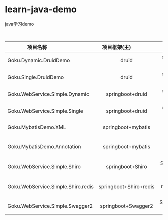 # learn-java-demo
java学习demo

<br>

| **项目名称**                     |  **项目框架(主)**                  | **学习目的** |
| ------------- |:-------------:| -----:|
| Goku.Dynamic.DruidDemo           | druid |druid多数据源配置|
| Goku.Single.DruidDemo            | druid |druid单数据源配置|
| Goku.WebService.Simple.Dynamic   | springboot+druid| druid多数据源配置|
| Goku.WebService.Simple.Single    | springboot+druid| druid单数据源配置|
| Goku.MybatisDemo.XML   | springboot+mybatis| mybatis XML定义|
|Goku.MybatisDemo.Annotation | springboot+mybatis| mybatis 接口注释定义|
|Goku.WebService.Simple.Shiro| springboot+Shiro | Shiro 权限管理|
|Goku.WebService.Simple.Shiro.redis| springboot+Shiro+redis | Shiro-redis 权限管理|
|Goku.WebService.Simple.Swagger2| springboot+Swagger2 | Swagger2 Api注释|

